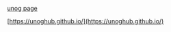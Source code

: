 [unog page ](https://unoghub.github.io/)  
  
  
[https://unoghub.github.io/](https://unoghub.github.io/)
